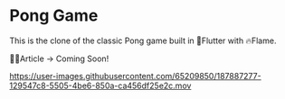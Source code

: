 # Pong Game

This is the clone of the classic Pong game built in 💙Flutter with 🔥Flame.

✍🏽Article -> Coming Soon!


https://user-images.githubusercontent.com/65209850/187887277-129547c8-5505-4be6-850a-ca456df25e2c.mov

